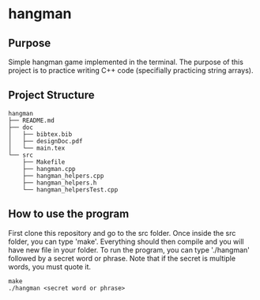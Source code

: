 # hangman

## Purpose
Simple hangman game implemented in the terminal. The purpose of this project is to practice writing C++ code (specifially practicing string arrays). 

## Project Structure
```
hangman
├── README.md
├── doc
│   ├── bibtex.bib
│   ├── designDoc.pdf
│   └── main.tex
└── src
    ├── Makefile
    ├── hangman.cpp
    ├── hangman_helpers.cpp
    ├── hangman_helpers.h
    └── hangman_helpersTest.cpp
```

## How to use the program
First clone this repository and go to the src folder. Once inside the src folder, you can type 'make'. Everything should then compile and you will have new file in your folder. To run the program, you can type './hangman' followed by a secret word or phrase. Note that if the secret is multiple words, you must quote it.

```
make
./hangman <secret word or phrase>
```

